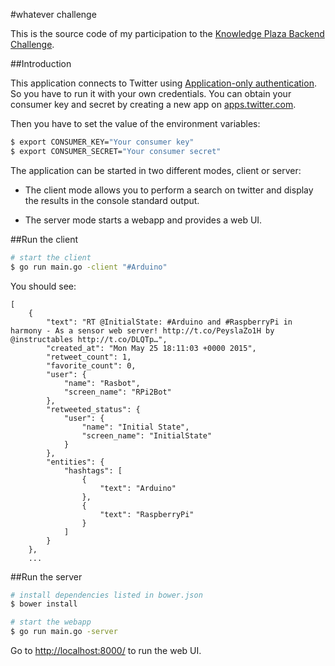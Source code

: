 #whatever challenge

This is the source code of my participation to the [Knowledge Plaza Backend Challenge](https://github.com/whatever-company/challenge/).

##Introduction

This application connects to Twitter using [Application-only authentication](https://dev.twitter.com/oauth/application-only). So you have to run it with your own credentials.
You can obtain your consumer key and secret by creating a new app on [apps.twitter.com](https://apps.twitter.com/).

Then you have to set the value of the environment variables:

```sh
$ export CONSUMER_KEY="Your consumer key"
$ export CONSUMER_SECRET="Your consumer secret"
```

The application can be started in two different modes, client or server:

- The client mode allows you to perform a search on twitter and display the results in the console standard output.

- The server mode starts a webapp and provides a web UI.

##Run the client

```sh
# start the client
$ go run main.go -client "#Arduino"
```

You should see:

```
[
    {
        "text": "RT @InitialState: #Arduino and #RaspberryPi in harmony - As a sensor web server! http://t.co/PeyslaZo1H by @instructables http://t.co/DLQTp…",
        "created_at": "Mon May 25 18:11:03 +0000 2015",
        "retweet_count": 1,
        "favorite_count": 0,
        "user": {
            "name": "Rasbot",
            "screen_name": "RPi2Bot"
        },
        "retweeted_status": {
            "user": {
                "name": "Initial State",
                "screen_name": "InitialState"
            }
        },
        "entities": {
            "hashtags": [
                {
                    "text": "Arduino"
                },
                {
                    "text": "RaspberryPi"
                }
            ]
        }
    },
    ...
```

##Run the server

```sh
# install dependencies listed in bower.json
$ bower install

# start the webapp
$ go run main.go -server
```

Go to [http://localhost:8000/](http://localhost:8000/) to run the web UI.



